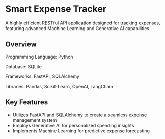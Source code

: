 # Smart Expense Tracker

A highly efficient RESTful API application designed for tracking expenses, featuring advanced Machine Learning and Generative AI capabilities.

## Overview

Programming Language: Python

Database: SQLite

Frameworks: FastAPI, SQLAlchemy

Libraries: Pandas, Scikit-Learn, OpenAI, LangChain

## Key Features

- Utilizes FastAPI and SQLAlchemy to create a seamless expense management system
- Employs Generative AI for personalized spending insights
- Implements Machine Learning for predictive expense forecasting
